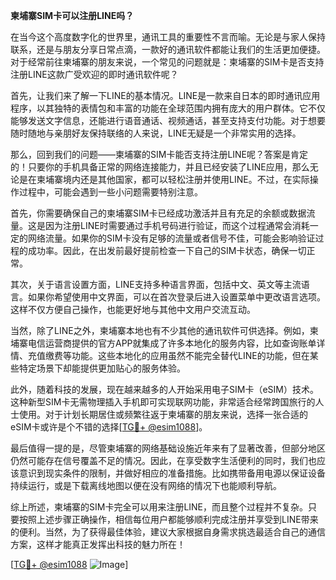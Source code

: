 **柬埔寨SIM卡可以注册LINE吗？**

在当今这个高度数字化的世界里，通讯工具的重要性不言而喻。无论是与家人保持联系，还是与朋友分享日常点滴，一款好的通讯软件都能让我们的生活更加便捷。对于经常前往柬埔寨的朋友来说，一个常见的问题就是：柬埔寨的SIM卡是否支持注册LINE这款广受欢迎的即时通讯软件呢？

首先，让我们来了解一下LINE的基本情况。LINE是一款来自日本的即时通讯应用程序，以其独特的表情包和丰富的功能在全球范围内拥有庞大的用户群体。它不仅能够发送文字信息，还能进行语音通话、视频通话，甚至支持支付功能。对于想要随时随地与亲朋好友保持联络的人来说，LINE无疑是一个非常实用的选择。

那么，回到我们的问题——柬埔寨的SIM卡能否支持注册LINE呢？答案是肯定的！只要你的手机具备正常的网络连接能力，并且已经安装了LINE应用，那么无论是在柬埔寨境内还是其他国家，都可以轻松注册并使用LINE。不过，在实际操作过程中，可能会遇到一些小问题需要特别注意。

首先，你需要确保自己的柬埔寨SIM卡已经成功激活并且有充足的余额或数据流量。这是因为注册LINE时需要通过手机号码进行验证，而这个过程通常会消耗一定的网络流量。如果你的SIM卡没有足够的流量或者信号不佳，可能会影响验证过程的成功率。因此，在出发前最好提前检查一下自己的SIM卡状态，确保一切正常。

其次，关于语言设置方面，LINE支持多种语言界面，包括中文、英文等主流语言。如果你希望使用中文界面，可以在首次登录后进入设置菜单中更改语言选项。这样不仅方便自己操作，也能更好地与其他中文用户交流互动。

当然，除了LINE之外，柬埔寨本地也有不少其他的通讯软件可供选择。例如，柬埔寨电信运营商提供的官方APP就集成了许多本地化的服务内容，比如查询账单详情、充值缴费等功能。这些本地化的应用虽然不能完全替代LINE的功能，但在某些特定场景下却能提供更加贴心的服务体验。

此外，随着科技的发展，现在越来越多的人开始采用电子SIM卡（eSIM）技术。这种新型SIM卡无需物理插入手机即可实现联网功能，非常适合经常跨国旅行的人士使用。对于计划长期居住或频繁往返于柬埔寨的朋友来说，选择一张合适的eSIM卡或许是个不错的选择[[TG💪+ @esim1088](https://t.me/s/esim1088)]。

最后值得一提的是，尽管柬埔寨的网络基础设施近年来有了显著改善，但部分地区仍然可能存在信号覆盖不足的情况。因此，在享受数字生活便利的同时，我们也应该意识到现实条件的限制，并做好相应的准备措施。比如携带备用电源以保证设备持续运行，或是下载离线地图以便在没有网络的情况下也能顺利导航。

综上所述，柬埔寨的SIM卡完全可以用来注册LINE，而且整个过程并不复杂。只要按照上述步骤正确操作，相信每位用户都能够顺利完成注册并享受到LINE带来的便利。当然，为了获得最佳体验，建议大家根据自身需求挑选最适合自己的通信方案，这样才能真正发挥出科技的魅力所在！

[[TG💪+ @esim1088](https://t.me/s/esim1088) ![Image](https://i.postimg.cc/4NQfJmqS/Snipaste-2025-05-13-00-14-12.png)]